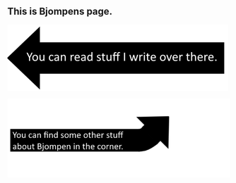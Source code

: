 ## This is Bjompens page.

![Stuff i write](.\images\stuffiwrite.png)

![Other stuff](.\images\otherstuff.png)
